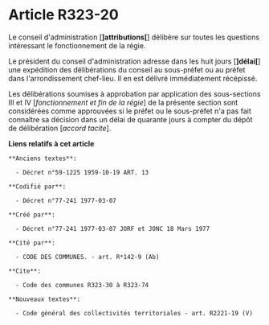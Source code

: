 # Article R323-20

Le conseil d'administration [**]attributions[**] délibère sur toutes les questions intéressant le fonctionnement de la régie.

Le président du conseil d'administration adresse dans les huit jours [**]délai[**] une expédition des délibérations du
conseil au sous-préfet ou au préfet dans l'arrondissement chef-lieu. Il en est délivré immédiatement récépissé.

Les délibérations soumises à approbation par application des sous-sections III et IV [*fonctionnement et fin de la régie*] de
la présente section sont considérées comme approuvées si le préfet ou le sous-préfet n'a pas fait connaître sa décision dans
un délai de quarante jours à compter du dépôt de délibération [*accord tacite*].

**Liens relatifs à cet article**

	**Anciens textes**:

	  - Décret n°59-1225 1959-10-19 ART. 13

	**Codifié par**:

	  - Décret n°77-241 1977-03-07

	**Créé par**:

	  - Décret n°77-241 1977-03-07 JORF et JONC 18 Mars 1977

	**Cité par**:

	  - CODE DES COMMUNES. - art. R*142-9 (Ab)

	**Cite**:

	  - Code des communes R323-30 à R323-74

	**Nouveaux textes**:

	  - Code général des collectivités territoriales - art. R2221-19 (V)
